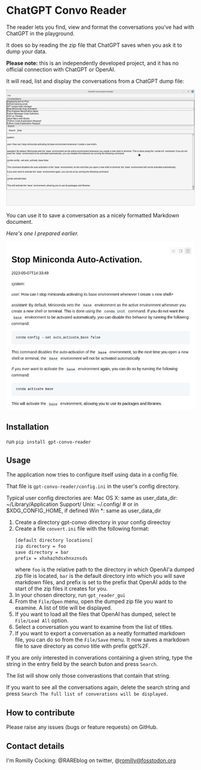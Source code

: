 # ChatGPT Convo Reader

The reader lets you find, view and format the conversations you've had with ChatGPT in the playground.

It does so by reading the zip file that ChatGPT saves when you ask it to dump your data.

**Please note:** this is an independently developed project, and it has no official connection with ChatGPT or OpenAI.

It will read, list and display the conversations from a ChatGPT dump file:

![Gui](docs/img/gui.png)

You can use it to save a conversation as a nicely formatted Markdown document.

_Here's one I prepared earlier._

![Markdown](docs/img/markdown.png)

## Installation

run `pip install gpt-convo-reader`

## Usage

The application now tries to configure itself using data in a config file.

That file is `gpt-convo-reader/config.ini` in the user's config directory.

Typical user config directories are:
  Mac OS X:               same as user_data_dir:  ~/Library/Application Support/<AppName>
  Unix:                   ~/.config/<AppName>     # or in $XDG_CONFIG_HOME, if defined
  Win *:                  same as user_data_dir


1. Create a directory gpt-convo directory in your config direectoy
2. Create a file `convert.ini` file with the following format:
   ```text
   [default directory locations]
   zip directory = foo
   save directory = bar
   prefix = xhxhazhdsxhnxznsds
   ```
   where `foo` is the relative path to the directory in which OpenAI'a dumped zip file is located, `bar`
   is the default directory into which you will save markdown files, and prefix is set to the prefix that OpenAI adds to the start of the zip files it creates for you.
1. In your chosen directory, run `gpt_reader_gui`
2. From the `File/Open` menu, open the dumped zip file you want to examine. A list of title will be displayed.
5. If you want to load all the files that OpenAI has dumped, select te `File/Load All` option.
3. Select a conversation you want to examine from the list of titles.
4. If you want to export a conversation as a neatly formatted markdown file, you can do so from the `File/Save` menu. It now saves a markdown file to save directory as convo title with prefix gpt%2F.

If you are only interested in converations containing a given string, type the string in the entry field by the search buton and press `Search`.

The list will show only those converastions that contain that string.

If you want to see all the conversations again, delete the search string and press `Search The full list of converations will be displayed.`
## How to contribute

Please raise any issues (bugs or feature requests) on GitHub.

## Contact details

I'm Romilly Cocking: @RAREblog on twitter, @romilly@fosstodon.org





